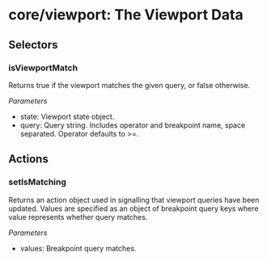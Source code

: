 # **core/viewport**: The Viewport Data

## Selectors 

### isViewportMatch

Returns true if the viewport matches the given query, or false otherwise.

*Parameters*

 * state: Viewport state object.
 * query: Query string. Includes operator and breakpoint name,
                      space separated. Operator defaults to >=.

## Actions

### setIsMatching

Returns an action object used in signalling that viewport queries have been
updated. Values are specified as an object of breakpoint query keys where
value represents whether query matches.

*Parameters*

 * values: Breakpoint query matches.